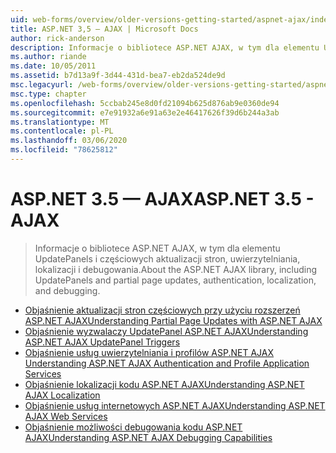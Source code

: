 ```yaml
---
uid: web-forms/overview/older-versions-getting-started/aspnet-ajax/index
title: ASP.NET 3,5 — AJAX | Microsoft Docs
author: rick-anderson
description: Informacje o bibliotece ASP.NET AJAX, w tym dla elementu UpdatePanels i częściowych aktualizacji stron, uwierzytelniania, lokalizacji i debugowania.
ms.author: riande
ms.date: 10/05/2011
ms.assetid: b7d13a9f-3d44-431d-bea7-eb2da524de9d
msc.legacyurl: /web-forms/overview/older-versions-getting-started/aspnet-ajax
msc.type: chapter
ms.openlocfilehash: 5ccbab245e8d0fd21094b625d876ab9e0360de94
ms.sourcegitcommit: e7e91932a6e91a63e2e46417626f39d6b244a3ab
ms.translationtype: MT
ms.contentlocale: pl-PL
ms.lasthandoff: 03/06/2020
ms.locfileid: "78625812"
---
```

# <a name="aspnet-35---ajax"></a><span data-ttu-id="f3465-103">ASP.NET 3.5 — AJAX</span><span class="sxs-lookup"><span data-stu-id="f3465-103">ASP.NET 3.5 - AJAX</span></span>

> <span data-ttu-id="f3465-104">Informacje o bibliotece ASP.NET AJAX, w tym dla elementu UpdatePanels i częściowych aktualizacji stron, uwierzytelniania, lokalizacji i debugowania.</span><span class="sxs-lookup"><span data-stu-id="f3465-104">About the ASP.NET AJAX library, including UpdatePanels and partial page updates, authentication, localization, and debugging.</span></span>

- [<span data-ttu-id="f3465-105">Objaśnienie aktualizacji stron częściowych przy użyciu rozszerzeń ASP.NET AJAX</span><span class="sxs-lookup"><span data-stu-id="f3465-105">Understanding Partial Page Updates with ASP.NET AJAX</span></span>](understanding-partial-page-updates-with-asp-net-ajax.md)
- [<span data-ttu-id="f3465-106">Objaśnienie wyzwalaczy UpdatePanel ASP.NET AJAX</span><span class="sxs-lookup"><span data-stu-id="f3465-106">Understanding ASP.NET AJAX UpdatePanel Triggers</span></span>](understanding-asp-net-ajax-updatepanel-triggers.md)
- [<span data-ttu-id="f3465-107">Objaśnienie usług uwierzytelniania i profilów ASP.NET AJAX </span><span class="sxs-lookup"><span data-stu-id="f3465-107">Understanding ASP.NET AJAX Authentication and Profile Application Services</span></span>](understanding-asp-net-ajax-authentication-and-profile-application-services.md)
- [<span data-ttu-id="f3465-108">Objaśnienie lokalizacji kodu ASP.NET AJAX</span><span class="sxs-lookup"><span data-stu-id="f3465-108">Understanding ASP.NET AJAX Localization</span></span>](understanding-asp-net-ajax-localization.md)
- [<span data-ttu-id="f3465-109">Objaśnienie usług internetowych ASP.NET AJAX</span><span class="sxs-lookup"><span data-stu-id="f3465-109">Understanding ASP.NET AJAX Web Services</span></span>](understanding-asp-net-ajax-web-services.md)
- [<span data-ttu-id="f3465-110">Objaśnienie możliwości debugowania kodu ASP.NET AJAX</span><span class="sxs-lookup"><span data-stu-id="f3465-110">Understanding ASP.NET AJAX Debugging Capabilities</span></span>](understanding-asp-net-ajax-debugging-capabilities.md)
